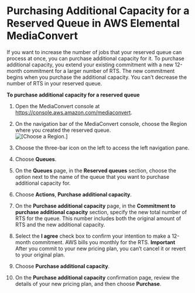 # Purchasing Additional Capacity for a Reserved Queue in AWS Elemental MediaConvert<a name="purchasing-additional-capacity-for-a-reserved-queue"></a>

If you want to increase the number of jobs that your reserved queue can process at once, you can purchase additional capacity for it\. To purchase additional capacity, you extend your existing commitment with a new 12\-month commitment for a larger number of RTS\. The new commitment begins when you purchase the additional capacity\. You can't decrease the number of RTS in your reserved queue\.

**To purchase additional capacity for a reserved queue**

1. Open the MediaConvert console at [https://console\.aws\.amazon\.com/mediaconvert](https://console.aws.amazon.com/mediaconvert)\.

1. On the navigation bar of the MediaConvert console, choose the Region where you created the reserved queue\.  
![\[Choose a Region.\]](http://docs.aws.amazon.com/mediaconvert/latest/ug/images/regions-list.png)

1. Choose the three\-bar icon on the left to access the left navigation pane\.

1. Choose **Queues**\.

1. On the **Queues** page, in the **Reserved queues** section, choose the option next to the name of the queue that you want to purchase additional capacity for\.

1. Choose **Actions**, **Purchase additional capacity**\.

1. On the **Purchase additional capacity** page, in the **Commitment to purchase additional capacity** section, specify the new total number of RTS for the queue\. This number includes both the original amount of RTS and the new additional capacity\.

1. Select the **I agree** check box to confirm your intention to make a 12\-month commitment\. AWS bills you monthly for the RTS\.
**Important**  
After you commit to your new pricing plan, you can’t cancel it or revert to your original plan\.

1. Choose **Purchase additional capacity**\.

1. On the **Purchase additional capacity** confirmation page, review the details of your new pricing plan, and then choose **Purchase**\.
